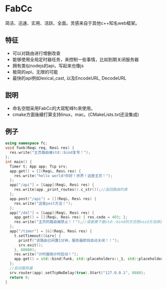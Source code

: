 # FabCc
简洁、迅速、实用、活跃、全面。灵感来自于其他c++知名web框架。

## 特征
- 可以对路由进行增删改查
- 能够使用全局定时器任务，来控制一些事情，比如到期关闭服务器
- 拥有类似nodejs的api，写起来也像js
- 极简的api，无限的可能
- 最快的api例如lexical_cast, 以及EncodeURL, DecodeURL

## 説明
- 命名空間采用FabCc的大寫駝峰fc來使用。
- cmake方面後續打算支持linux，mac。(CMakeLists.txt还没集成)

## 例子
```c++
using namespace fc;
void funk(Req& req, Res& res) {
  res.write("主页路由被std::bind复写！");
};
int main() {
  Timer t; App app; Tcp srv;
  app.get() = [](Req&, Res& res) {
	res.write("hello world!你好！世界！这是主页！");
  };
  app["/api"] = [&app](Req&, Res& res) {
	res.write(app._print_routes().c_str());//返回路由列表
  };
  app.post("/api") = [](Req&, Res& res) {
	res.write("这是post方法！");
  };
  app["/del"] = [&app](Req&, Res& res) {
	app.get() = [](Req&, Res& res) { res.code = 403; };
	res.write("主页的路由被禁止！！");//或者像下面std::bind的方式把void方法绑定都行
  };
  app["/timer"] = [&](Req&, Res& res) {
	t.setTimeout([&srv] {
	  printf("该路由已闲置1分钟，服务器即将自动关闭！！");
	  srv.exit();
	}, 60000);
	res.write("计时器倒计时启动！");
	app.get() = std::bind(funk, std::placeholders::_1, std::placeholders::_2);
  };
  //启动服务器
  srv.router(app).setTcpNoDelay(true).Start("127.0.0.1", 8080);
  return 0;
}
```
